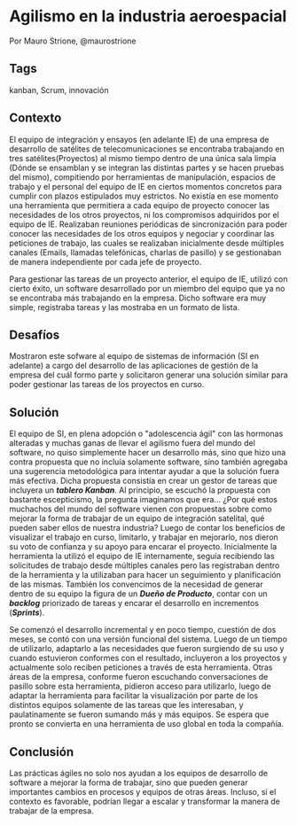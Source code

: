 Agilismo en la industria aeroespacial
===

Por Mauro Strione, @maurostrione


Tags
----
kanban, Scrum, innovación

Contexto
---------
El equipo de integración y ensayos (en adelante IE) de una empresa de desarrollo de satélites de telecomunicaciones se encontraba trabajando en tres satélites(Proyectos) al mismo tiempo dentro de una única sala limpia (Dónde se ensamblan y se integran las distintas partes y se hacen pruebas del mismo), compitiendo por herramientas de manipulación, espacios de trabajo y el personal del equipo de IE en ciertos momentos concretos para cumplir con plazos estipulados muy estrictos. No existía en ese momento una herramienta que permitiera a cada equipo de proyecto conocer las necesidades de los otros proyectos, ni los compromisos adquiridos por el equipo de IE. Realizaban reuniones periódicas de sincronización para poder conocer las necesidades de los otros equipos y negociar y coordinar las peticiones de trabajo, las cuales se realizaban inicialmente desde múltiples canales (Emails, llamadas telefónicas, charlas de pasillo) y se gestionaban de manera independiente por cada jefe de proyecto. 

Para gestionar las tareas de un proyecto anterior, el equipo de IE, utilizó con cierto éxito, un software desarrollado por un miembro del equipo que ya no se encontraba más trabajando en la empresa. Dicho software era muy simple, registraba tareas y las mostraba en un formato de lista.


Desafíos
---------
Mostraron este sofware al equipo de sistemas de información (SI en adelante) a cargo del desarrollo de las aplicaciones de gestión de la empresa del cuál formo parte y solicitaron generar una solución similar para poder gestionar las tareas de los proyectos en curso.


Solución
---------
El equipo de SI, en plena adopción o "adolescencia ágil" con las hormonas alteradas y muchas ganas de llevar el agilismo fuera del mundo del software, no quiso simplemente hacer un desarrollo más, sino que hizo una contra propuesta que no incluía solamente software, sino también agregaba una sugerencia metodológica para intentar ayudar a que la solución fuera más efectiva. Dicha propuesta consistía en crear un gestor de tareas que incluyera un **_tablero Kanban_**. Al principio, se escuchó la propuesta con bastante escepticismo, la pregunta imaginamos que era... ¿Por qué estos muchachos del mundo del software vienen con propuestas sobre como mejorar la forma de trabajar de un equipo de integración satelital, qué pueden saber ellos de nuestra industria? Luego de contar los beneficios de visualizar el trabajo en curso, limitarlo, y trabajar en mejorarlo, nos dieron su voto de confianza y su apoyo para encarar el proyecto. Inicialmente la herramienta la utilizó el equipo de IE internamente, seguía recibiendo las solicitudes de trabajo desde múltiples canales pero las registraban dentro de la herramienta y la utilizaban para hacer un seguimiento y planificación de las mismas. También los convencimos de la necesidad de generar dentro de su equipo la figura de un **_Dueño de Producto_**, contar con un **_backlog_** priorizado de tareas y encarar el desarrollo en incrementos (**_Sprints_**).

Se comenzó el desarrollo incremental y en poco tiempo, cuestión de dos meses, se contó con una versión funcional del sistema. Luego de un tiempo de utilizarlo, adaptarlo a las necesidades que fueron surgiendo de su uso y cuando estuvieron conformes con el resultado, incluyeron a los proyectos y actualmente solo reciben peticiones a través de esta herramienta. Otras áreas de la empresa, conforme fueron escuchando conversaciones de pasillo sobre esta herramienta, pidieron acceso para utilizarlo, luego de adaptar la herramienta para facilitar la visualización por parte de los distintos equipos solamente de las tareas que les interesaban, y paulatinamente se fueron sumando más y más equipos. Se espera que pronto se convierta en una herramienta de uso global en toda la compañía.


Conclusión
-----------
Las prácticas ágiles no solo nos ayudan a los equipos de desarrollo de software a mejorar la forma de trabajar, sino que pueden generar importantes cambios en procesos y equipos de otras áreas. Incluso, si el contexto es favorable, podrían llegar a escalar y transformar la manera de trabajar de la empresa.
